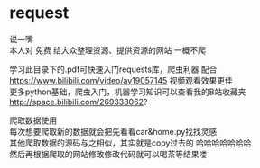 # request
说一嘴  
本人对 免费 给大众整理资源、提供资源的网站 一概不爬  

学习此目录下的.pdf可快速入门requests库，爬虫利器
配合 https://www.bilibili.com/video/av19057145 视频观看效果更佳  
更多python基础，爬虫入门，机器学习知识可以查看我的B站收藏夹 http://space.bilibili.com/269338062? 

爬取数据使用  
每次想要爬取新的数据就会把先看看car&home.py找找灵感  
其他爬取数据的源码与之相似，其实就是copy过去的 哈哈哈哈哈哈哈  
然后再根据爬取的网站修改修改代码就可以喝茶等结果喽  
